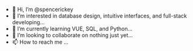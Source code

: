 - 👋 Hi, I’m @spencerickey
- 👀 I’m interested in database design, intuitive interfaces, and full-stack developing...
- 🌱 I’m currently learning VUE, SQL, and Python...
- 💞️ I’m looking to collaborate on nothing just yet...
- 📫 How to reach me ...

<!---
spencerickey/spencerickey is a ✨ special ✨ repository because its `README.md` (this file) appears on your GitHub profile.
You can click the Preview link to take a look at your changes.
--->
